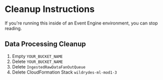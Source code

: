 # Cleanup Instructions

If you're running this inside of an Event Engine environment, you can stop reading.

## Data Processing Cleanup

1. Empty `YOUR_BUCKET_NAME`
1. Delete `YOUR_BUCKET_NAME`
1. Delete `IngestedRawDataFanOutQueue`
1. Delete CloudFormation Stack `wildrydes-ml-mod1-3`